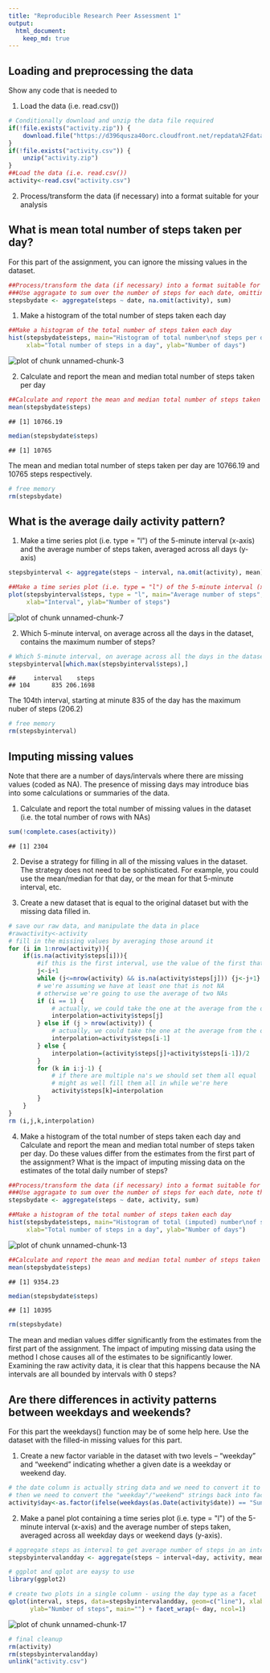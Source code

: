 ```yaml
---
title: "Reproducible Research Peer Assessment 1"
output: 
  html_document:
    keep_md: true
---
```


## Loading and preprocessing the data

Show any code that is needed to

1. Load the data (i.e. read.csv())


```r
# Conditionally download and unzip the data file required
if(!file.exists("activity.zip")) {
    download.file("https://d396qusza40orc.cloudfront.net/repdata%2Fdata%2Factivity.zip","activity.zip", "curl")
}
if(!file.exists("activity.csv")) {
    unzip("activity.zip")
}
##Load the data (i.e. read.csv())
activity<-read.csv("activity.csv")
```

2. Process/transform the data (if necessary) into a format suitable for your analysis

## What is mean total number of steps taken per day?

For this part of the assignment, you can ignore the missing values in the dataset.


```r
##Process/transform the data (if necessary) into a format suitable for your analysis
###Use aggragate to sum over the number of steps for each date, omitting incomplete observations
stepsbydate <- aggregate(steps ~ date, na.omit(activity), sum)
```

1. Make a histogram of the total number of steps taken each day


```r
##Make a histogram of the total number of steps taken each day
hist(stepsbydate$steps, main="Histogram of total number\nof steps per day", 
     xlab="Total number of steps in a day", ylab="Number of days")
```

![plot of chunk unnamed-chunk-3](figure/unnamed-chunk-3-1.png) 

2. Calculate and report the mean and median total number of steps taken per day


```r
##Calculate and report the mean and median total number of steps taken per day
mean(stepsbydate$steps)
```

```
## [1] 10766.19
```

```r
median(stepsbydate$steps)
```

```
## [1] 10765
```

The mean and median total number of steps taken per day are 10766.19 and 10765 steps respectively.


```r
# free memory
rm(stepsbydate)
```

## What is the average daily activity pattern?

1. Make a time series plot (i.e. type = "l") of the 5-minute interval (x-axis) and the average number of steps taken, averaged across all days (y-axis)



```r
stepsbyinterval <- aggregate(steps ~ interval, na.omit(activity), mean)
```


```r
##Make a time series plot (i.e. type = "l") of the 5-minute interval (x-axis) and the average number of steps taken, averaged across all days (y-axis)
plot(stepsbyinterval$steps, type = "l", main="Average number of steps", 
     xlab="Interval", ylab="Number of steps")
```

![plot of chunk unnamed-chunk-7](figure/unnamed-chunk-7-1.png) 

2. Which 5-minute interval, on average across all the days in the dataset, contains the maximum number of steps?


```r
# Which 5-minute interval, on average across all the days in the dataset, contains the maximum number of steps?
stepsbyinterval[which.max(stepsbyinterval$steps),]
```

```
##     interval    steps
## 104      835 206.1698
```

The 104th interval, starting at minute 835 of the day has the maximum nuber of steps (206.2)


```r
# free memory
rm(stepsbyinterval)
```

## Imputing missing values

Note that there are a number of days/intervals where there are missing values (coded as NA). The presence of missing days may introduce bias into some
calculations or summaries of the data.

1. Calculate and report the total number of missing values in the dataset
(i.e. the total number of rows with NAs)


```r
sum(!complete.cases(activity))
```

```
## [1] 2304
```

2. Devise a strategy for filling in all of the missing values in the dataset. The strategy does not need to be sophisticated. For example, you could use the mean/median for that day, or the mean for that 5-minute interval, etc.


3. Create a new dataset that is equal to the original dataset but with the missing data filled in.


```r
# save our raw data, and manipulate the data in place
#rawactivity<-activity
# fill in the missing values by averaging those around it 
for (i in 1:nrow(activity)){
    if(is.na(activity$steps[i])){
        #if this is the first interval, use the value of the first that is not na
        j<-i+1
        while (j<=nrow(activity) && is.na(activity$steps[j])) {j<-j+1}
        # we're assuming we have at least one that is not NA 
        # otherwise we're going to use the average of two NAs
        if (i == 1) {
            # actually, we could take the one at the average from the other end of the day
            interpolation=activity$steps[j]
        } else if (j > nrow(activity)) {
            # actually, we could take the one at the average from the other end of the day
            interpolation=activity$steps[i-1]
        } else {
            interpolation=(activity$steps[j]+activity$steps[i-1])/2
        }
        for (k in i:j-1) {
            # if there are multiple na's we should set them all equal
            # might as well fill them all in while we're here
            activity$steps[k]=interpolation
        }
    }
}
rm (i,j,k,interpolation)
```

4. Make a histogram of the total number of steps taken each day and Calculate and report the mean and median total number of steps taken per day. Do these values differ from the estimates from the first part of the assignment? What is the impact of imputing missing data on the estimates of the total daily number of steps?


```r
##Process/transform the data (if necessary) into a format suitable for your analysis
###Use aggragate to sum over the number of steps for each date, note that there will be no omitted observations
stepsbydate <- aggregate(steps ~ date, activity, sum)
```


```r
##Make a histogram of the total number of steps taken each day
hist(stepsbydate$steps, main="Histogram of total (imputed) number\nof steps per day", 
     xlab="Total number of steps in a day", ylab="Number of days")
```

![plot of chunk unnamed-chunk-13](figure/unnamed-chunk-13-1.png) 


```r
##Calculate and report the mean and median total number of steps taken per day
mean(stepsbydate$steps)
```

```
## [1] 9354.23
```

```r
median(stepsbydate$steps)
```

```
## [1] 10395
```


```r
rm(stepsbydate)
```

The mean and median values differ significantly from the estimates from the first part of the assignment. The impact of imputing missing data using the method I chose causes all of the estimates to be significantly lower. Examining the raw activity data, it is clear that this happens because the NA intervals are all bounded by intervals with 0 steps?

## Are there differences in activity patterns between weekdays and weekends?

For this part the weekdays() function may be of some help here. Use the dataset with the filled-in missing values for this part.

1. Create a new factor variable in the dataset with two levels – “weekday” and “weekend” indicating whether a given date is a weekday or weekend day.


```r
# the date column is actually string data and we need to convert it to date to use weekdays()
# then we need to convert the "weekday"/"weekend" strings back into factors
activity$day<-as.factor(ifelse(weekdays(as.Date(activity$date)) == "Sunday" | weekdays(as.Date(activity$date)) == "Saturday","weekend", "weekday"))
```

2. Make a panel plot containing a time series plot (i.e. type = "l") of the 5-minute interval (x-axis) and the average number of steps taken, averaged across all weekday days or weekend days (y-axis). 


```r
# aggregate steps as interval to get average number of steps in an interval across day types
stepsbyintervalandday <- aggregate(steps ~ interval+day, activity, mean)

# ggplot and qplot are eaysy to use
library(ggplot2)

# create two plots in a single column - using the day type as a facet
qplot(interval, steps, data=stepsbyintervalandday, geom=c("line"), xlab="Interval", 
      ylab="Number of steps", main="") + facet_wrap(~ day, ncol=1)
```

![plot of chunk unnamed-chunk-17](figure/unnamed-chunk-17-1.png) 


```r
# final cleanup
rm(activity)
rm(stepsbyintervalandday)
unlink("activity.csv")
```
